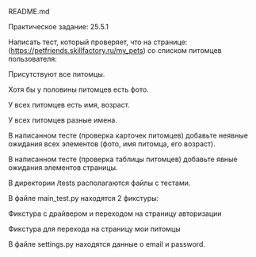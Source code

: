 README.md  

Практическое задание: 25.5.1 

Написать тест, который проверяет, что на странице: (https://petfriends.skillfactory.ru/my_pets) со списком питомцев пользователя:

Присутствуют все питомцы.

Хотя бы у половины питомцев есть фото.

У всех питомцев есть имя, возраст.

У всех питомцев разные имена.

В написанном тесте (проверка карточек питомцев) добавьте неявные ожидания всех элементов (фото, имя питомца, его возраст).

В написанном тесте (проверка таблицы питомцев) добавьте явные ожидания элементов страницы.


В директории /tests располагаются файлы с тестами.


В файле main_test.py находятся 2 фикстуры:

Фикстура с драйвером и переходом на страницу авторизации

Фикстура для перехода на страницу мои питомцы

В файле settings.py находятся данные о email и password.
